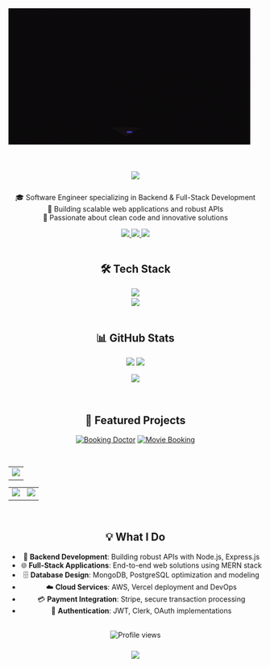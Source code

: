 <img src="./assets/swe.gif"/>
<h1 align="center">
    <img src="https://readme-typing-svg.herokuapp.com/?font=Righteous&size=35&center=true&vCenter=true&width=500&height=70&duration=4000&lines=Hello!+👋;+I'm+Dat+Tran!;Software+Engineer;Backend+%26+Full-Stack+Developer;" />
</h1>

<div align="center">
 
🎓 Software Engineer specializing in Backend & Full-Stack Development<br/>
💼 Building scalable web applications and robust APIs<br/>
🚀 Passionate about clean code and innovative solutions

<div align="center"> 
  <a href="https://github.com/DatTran0509" target="_blank">
    <img src="https://img.shields.io/badge/GitHub-100000?style=for-the-badge&logo=github&logoColor=white" />
  </a>
  <a href="dat881070@gmail.com" target="_blank">
    <img src="https://img.shields.io/badge/Gmail-D14836?style=for-the-badge&logo=gmail&logoColor=white" />
  </a>
  <a href="https://www.linkedin.com/in/%C4%91%E1%BA%A1t-tr%E1%BA%A7n-4a0b02319/" target="_blank">
    <img src="https://img.shields.io/badge/LinkedIn-0077B5?style=for-the-badge&logo=linkedin&logoColor=white" />
  </a>
</div> 
</div>

<br/>

<h2 align="center">🛠️ Tech Stack</h2>

<div align="center">
  <img src="https://skillicons.dev/icons?i=js,ts,nodejs,express,react,nextjs,mongodb,postgres,docker,git" />
  <br/>
  <img src="https://skillicons.dev/icons?i=tailwind,vercel,aws,stripe,cloudinary,postman" />
</div>

<br/>

<h2 align="center">📊 GitHub Stats</h2>

<p align="center">
  <img src="https://github-readme-stats.vercel.app/api?username=DatTran0509&theme=dark&show_icons=true&hide_border=true&count_private=true" />
  <img src="https://github-readme-stats.vercel.app/api/top-langs/?username=DatTran0509&show_icons=true&hide_border=true&layout=compact&theme=dark" />
</p>

<p align="center">
  <img src="https://github-readme-streak-stats.herokuapp.com/?user=DatTran0509&theme=dark&hide_border=true" />
</p>

<br/>

<h2 align="center">🎯 Featured Projects</h2>

<div align="center">
  
[![Booking Doctor](https://github-readme-stats.vercel.app/api/pin/?username=DatTran0509&repo=Booking_Doctor&theme=dark)](https://github.com/DatTran0509/Booking_Doctor)
[![Movie Booking](https://github-readme-stats.vercel.app/api/pin/?username=DatTran0509&repo=Booking_Movie_Ticket&theme=dark)](https://github.com/DatTran0509/Booking_Movie_Ticket)

</div>

<br/>

<table align="center">
  <tbody>
    <tr>
      <td>
        <a href="https://github-profile-summary-cards.vercel.app/api/cards/profile-details?username=DatTran0509">
          <img width="715" src="https://github-profile-summary-cards.vercel.app/api/cards/profile-details?username=DatTran0509&theme=github_dark"/>
        </a>
      </td>
    </tr>
  </tbody>
</table>

<table align="center">
  <tbody>
    <tr>
      <td>
        <a href="https://github-profile-summary-cards.vercel.app/api/cards/stats?username=DatTran0509">
          <img src="https://github-profile-summary-cards.vercel.app/api/cards/stats?username=DatTran0509&theme=github_dark"/>
        </a>
      </td>
      <td>
        <a href="https://github-profile-summary-cards.vercel.app/api/cards/productive-time?username=DatTran0509">
          <img src="https://github-profile-summary-cards.vercel.app/api/cards/productive-time?username=DatTran0509&theme=github_dark"/>
        </a>
      </td>
    </tr>
  </tbody>
</table>

<br/>

<h2 align="center">💡 What I Do</h2>

<div align="center">
  
- 🔧 **Backend Development**: Building robust APIs with Node.js, Express.js
- 🌐 **Full-Stack Applications**: End-to-end web solutions using MERN stack
- 🗄️ **Database Design**: MongoDB, PostgreSQL optimization and modeling
- ☁️ **Cloud Services**: AWS, Vercel deployment and DevOps
- 💳 **Payment Integration**: Stripe, secure transaction processing
- 🔐 **Authentication**: JWT, Clerk, OAuth implementations

</div>

<br/>

<div align="center">
  <img src="https://komarev.com/ghpvc/?username=DatTran0509&label=Profile%20views&color=0e75b6&style=flat" alt="Profile views" />
</div>

<h3 align="center">
    <img src="https://readme-typing-svg.herokuapp.com/?font=Righteous&size=25&center=true&vCenter=true&width=500&height=70&duration=4000&lines=Thanks+for+visiting!+✌️;Let's+build+something+amazing!+🚀;" />
</h3>